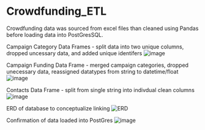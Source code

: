 # Crowdfunding_ETL

Crowdfunding data was sourced from excel files than cleaned using Pandas before loading data into PostGresSQL.

Campaign Category Data Frames - split data into two unique columns, dropped uncessary data, and added unique identifers
![image](https://github.com/MyJineng/Crowdfunding_ETL/assets/98989716/bbf7c1c3-74d1-44c1-a914-a4e932994ba6)

Campaign Funding Data Frame - merged campaign categories, dropped unecessary data, reassigned datatypes from string to datetime/float
![image](https://github.com/MyJineng/Crowdfunding_ETL/assets/98989716/5e4fb175-43ab-42bd-8702-be185e7048aa)

Contacts Data Frame - split from single string into indivdual clean columns
![image](https://github.com/MyJineng/Crowdfunding_ETL/assets/98989716/3bb4127a-d070-49d6-b11a-8b5ce0b95ad6)

ERD of database to conceptualize linking
![ERD](https://github.com/MyJineng/Crowdfunding_ETL/assets/98989716/95c44fdd-6d39-4783-a40e-656033f927e4)

Confirmation of data loaded into PostGres
![image](https://github.com/MyJineng/Crowdfunding_ETL/assets/98989716/0630e5fb-6574-4653-a404-a21c93fc6d9a)

